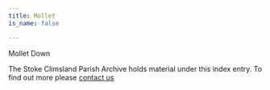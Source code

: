 ```yaml
---
title: Mollet
is_name: false

---
```


Mollet Down


The Stoke Climsland Parish Archive holds material under this index entry. To find out more please [contact us](/contact/)
